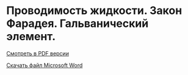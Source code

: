 # Проводимость жидкости. Закон Фарадея. Гальванический элемент.

[Смотреть в PDF версии](Билет%2011.pdf)

[Скачать файл Microsoft Word](Билет%2011.docx)